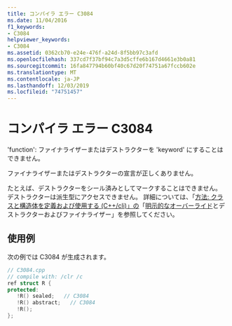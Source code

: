 ```yaml
---
title: コンパイラ エラー C3084
ms.date: 11/04/2016
f1_keywords:
- C3084
helpviewer_keywords:
- C3084
ms.assetid: 0362cb70-e24e-476f-a24d-8f5bb97c3afd
ms.openlocfilehash: 337cd7f37bf94c7a3d5cffe6b167d4661e3b0a81
ms.sourcegitcommit: 16fa847794b60bf40c67d20f74751a67fccb602e
ms.translationtype: MT
ms.contentlocale: ja-JP
ms.lasthandoff: 12/03/2019
ms.locfileid: "74751457"
---
```

# <a name="compiler-error-c3084"></a>コンパイラ エラー C3084

'function': ファイナライザーまたはデストラクターを 'keyword' にすることはできません。

ファイナライザーまたはデストラクターの宣言が正しくありません。

たとえば、デストラクターをシール済みとしてマークすることはできません。  デストラクターは派生型にアクセスできません。  詳細については、「[方法: クラスと構造体を定義および使用する (C++/cli)」の](../../dotnet/how-to-define-and-consume-classes-and-structs-cpp-cli.md#BKMK_Destructors_and_finalizers)「[明示的なオーバーライド](../../extensions/explicit-overrides-cpp-component-extensions.md)とデストラクターおよびファイナライザー」を参照してください。

## <a name="example"></a>使用例

次の例では C3084 が生成されます。

```cpp
// C3084.cpp
// compile with: /clr /c
ref struct R {
protected:
   !R() sealed;   // C3084
   !R() abstract;   // C3084
   !R();
};
```
